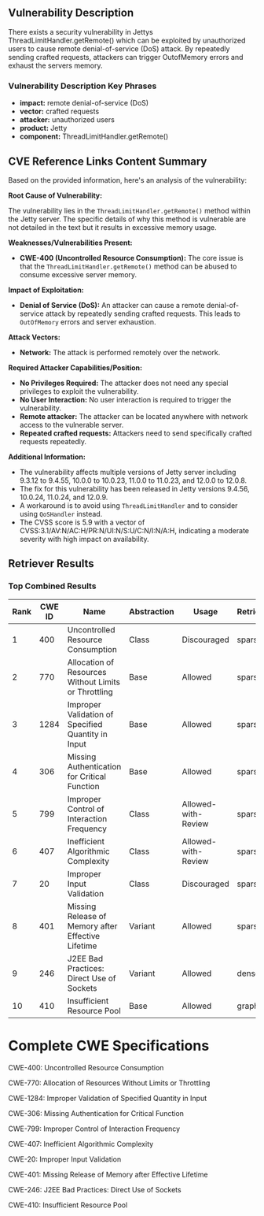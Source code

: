 ## Vulnerability Description
There exists a security vulnerability in Jettys ThreadLimitHandler.getRemote() which can be exploited by unauthorized users to cause remote denial-of-service (DoS) attack. By repeatedly sending crafted requests, attackers can trigger OutofMemory errors and exhaust the servers memory.

### Vulnerability Description Key Phrases
- **impact:** remote denial-of-service (DoS)
- **vector:** crafted requests
- **attacker:** unauthorized users
- **product:** Jetty
- **component:** ThreadLimitHandler.getRemote()

## CVE Reference Links Content Summary
Based on the provided information, here's an analysis of the vulnerability:

**Root Cause of Vulnerability:**

The vulnerability lies in the `ThreadLimitHandler.getRemote()` method within the Jetty server. The specific details of why this method is vulnerable are not detailed in the text but it results in excessive memory usage.

**Weaknesses/Vulnerabilities Present:**

*   **CWE-400 (Uncontrolled Resource Consumption):** The core issue is that the `ThreadLimitHandler.getRemote()` method can be abused to consume excessive server memory.

**Impact of Exploitation:**

*   **Denial of Service (DoS):** An attacker can cause a remote denial-of-service attack by repeatedly sending crafted requests. This leads to `OutOfMemory` errors and server exhaustion.

**Attack Vectors:**

*   **Network:** The attack is performed remotely over the network.

**Required Attacker Capabilities/Position:**

*   **No Privileges Required:** The attacker does not need any special privileges to exploit the vulnerability.
*   **No User Interaction:** No user interaction is required to trigger the vulnerability.
*   **Remote attacker:** The attacker can be located anywhere with network access to the vulnerable server.
*   **Repeated crafted requests:** Attackers need to send specifically crafted requests repeatedly.

**Additional Information:**

*   The vulnerability affects multiple versions of Jetty server including 9.3.12 to 9.4.55, 10.0.0 to 10.0.23, 11.0.0 to 11.0.23, and 12.0.0 to 12.0.8.
*   The fix for this vulnerability has been released in Jetty versions 9.4.56, 10.0.24, 11.0.24, and 12.0.9.
*   A workaround is to avoid using `ThreadLimitHandler` and to consider using `QoSHandler` instead.
*   The CVSS score is 5.9 with a vector of CVSS:3.1/AV:N/AC:H/PR:N/UI:N/S:U/C:N/I:N/A:H, indicating a moderate severity with high impact on availability.

## Retriever Results

### Top Combined Results

| Rank | CWE ID | Name | Abstraction | Usage  | Retrievers | Individual Scores |
|------|--------|------|-------------|-------|------------|-------------------|
| 1 | 400 | Uncontrolled Resource Consumption | Class | Discouraged | sparse | 0.074 |
| 2 | 770 | Allocation of Resources Without Limits or Throttling | Base | Allowed | sparse | 0.072 |
| 3 | 1284 | Improper Validation of Specified Quantity in Input | Base | Allowed | sparse | 0.071 |
| 4 | 306 | Missing Authentication for Critical Function | Base | Allowed | sparse | 0.070 |
| 5 | 799 | Improper Control of Interaction Frequency | Class | Allowed-with-Review | sparse | 0.069 |
| 6 | 407 | Inefficient Algorithmic Complexity | Class | Allowed-with-Review | sparse | 0.069 |
| 7 | 20 | Improper Input Validation | Class | Discouraged | sparse | 0.068 |
| 8 | 401 | Missing Release of Memory after Effective Lifetime | Variant | Allowed | sparse | 0.068 |
| 9 | 246 | J2EE Bad Practices: Direct Use of Sockets | Variant | Allowed | dense | 0.495 |
| 10 | 410 | Insufficient Resource Pool | Base | Allowed | graph | 0.003 |



# Complete CWE Specifications

CWE-400: Uncontrolled Resource Consumption

CWE-770: Allocation of Resources Without Limits or Throttling

CWE-1284: Improper Validation of Specified Quantity in Input

CWE-306: Missing Authentication for Critical Function

CWE-799: Improper Control of Interaction Frequency

CWE-407: Inefficient Algorithmic Complexity

CWE-20: Improper Input Validation

CWE-401: Missing Release of Memory after Effective Lifetime

CWE-246: J2EE Bad Practices: Direct Use of Sockets

CWE-410: Insufficient Resource Pool